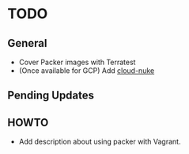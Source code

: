 # TODO

## General

- Cover Packer images with Terratest
- (Once available for GCP) Add [cloud-nuke](https://github.com/gruntwork-io/cloud-nuke)

## Pending Updates



## HOWTO

- Add description about using packer with Vagrant.